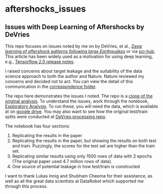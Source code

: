 # aftershocks_issues
## Issues with Deep Learning of Aftershocks by DeVries


This repo focuses on issues noted by me on by DeVries, et al., *[Deep learning of aftershock patterns following large Earthquakes](https://www.nature.com/articles/s41586-018-0438-y )* or via [sci-hub](https://sci-hub.tw/http://www.nature.com/articles/s41586-018-0438-y).  This article has been widely used as a motivation for using deep learning, e.g., [Tensorflow 2.0 release notes](https://medium.com/tensorflow/whats-coming-in-tensorflow-2-0-d3663832e9b8).  

I raised concerns about target leakage and the suitability of the data science approach to both the author and Nature.  Nature reviewed my concerns and decided not to act.  You can view the detail of this communication in the [correspondence folder](https://github.com/rajshah4/aftershocks_issues/tree/master/correspondence).  

The repo here demonstrates the issues I noted.  The repo is a [clone of the original analysis](https://github.com/phoebemrdevries/Learning-aftershock-location-patterns).  To understand the issues, work through the notebook, [Exploratory Analysis](https://github.com/rajshah4/aftershocks_issues/blob/master/Exploratory%20Analysis.ipynb).  To run these, you will need the data, which is available at on [google drive](https://drive.google.com/drive/folders/1lAHfdjFd-Uv3wJcA0Tk2ViDIZeFt0mCA?usp=sharing).  You may also want to see how the original test/train splits were conducted at [DeVries processing repo](https://github.com/phoebemrdevries/Process-Srcmod-Files).


The notebook has four sections:

1. Replicating the results in the paper
2. Replicating the results in the paper, but showing the results on both test and train. Puzzingly, the scores for the test set are higher than the train set.
3. Replicating similar results using only 1500 rows of data with 2 epochs (The original paper used 4.7 million rows of data).
4. One source of potential leakage in how test/train is constructed


I want to thank Lukas Innig and Shubham Cheema for their assistance, as well as all the great data scientists at DataRobot which supported me through this process.


